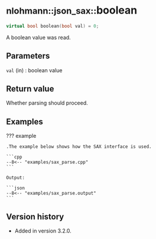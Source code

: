 # <small>nlohmann::json_sax::</small>boolean

```cpp
virtual bool boolean(bool val) = 0;
```

A boolean value was read.

## Parameters

`val` (in)
:   boolean value

## Return value

Whether parsing should proceed.

## Examples

??? example

    .The example below shows how the SAX interface is used.

    ```cpp
    --8<-- "examples/sax_parse.cpp"
    ```
    
    Output:
    
    ```json
    --8<-- "examples/sax_parse.output"
    ```

## Version history

- Added in version 3.2.0.
